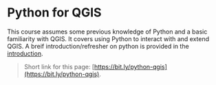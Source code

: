 # Python for QGIS

This course assumes some previous knowledge of Python and a basic familiarity
with QGIS. It covers using Python to interact with and extend QGIS. A breif
introduction/refresher on python is provided in the
[introduction](./introduction).


> Short link for this page: [https://bit.ly/python-qgis](https://bit.ly/python-qgis).
